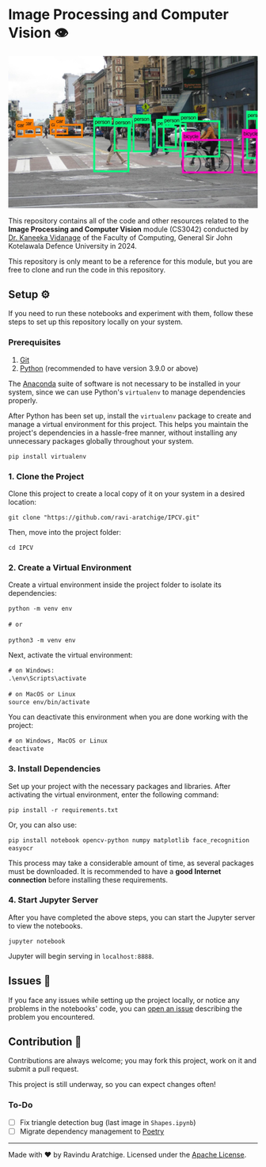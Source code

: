 # Image Processing and Computer Vision 👁️

<img src="./img/computer-vision.jpg" alt="A practical example of computer vision">

This repository contains all of the code and other resources related to the <b>Image Processing and Computer Vision</b> module (CS3042) conducted by <a href="https://www.linkedin.com/in/kaneeka-vidanage-902a7292/">Dr. Kaneeka Vidanage</a> of the Faculty of Computing, General Sir John Kotelawala Defence University in 2024.

This repository is only meant to be a reference for this module, but you are free to clone and run the code in this repository.

## Setup ⚙️

If you need to run these notebooks and experiment with them, follow these steps to set up this repository locally on your system.

### Prerequisites

1. <a href="https://git-scm.com/">Git</a>
2. <a href="https://www.python.org/">Python</a> (recommended to have version 3.9.0 or above)

The <a href="https://www.anaconda.com/">Anaconda</a> suite of software is not necessary to be installed in your system, since we can use Python's `virtualenv` to manage dependencies properly.

After Python has been set up, install the `virtualenv` package to create and manage a virtual environment for this project. This helps you maintain the project's dependencies in a hassle-free manner, without installing any unnecessary packages globally throughout your system.

```
pip install virtualenv
```

### 1. Clone the Project

Clone this project to create a local copy of it on your system in a desired location:

```shell
git clone "https://github.com/ravi-aratchige/IPCV.git"
```

Then, move into the project folder:

```shell
cd IPCV
```

### 2. Create a Virtual Environment

Create a virtual environment inside the project folder to isolate its dependencies:

```shell
python -m venv env

# or

python3 -m venv env
```

Next, activate the virtual environment:

```shell
# on Windows:
.\env\Scripts\activate

# on MacOS or Linux
source env/bin/activate
```

You can deactivate this environment when you are done working with the project:

```shell
# on Windows, MacOS or Linux
deactivate
```

### 3. Install Dependencies

Set up your project with the necessary packages and libraries. After activating the virtual environment, enter the following command:

```shell
pip install -r requirements.txt
```

Or, you can also use:

```shell
pip install notebook opencv-python numpy matplotlib face_recognition easyocr
```

This process may take a considerable amount of time, as several packages must be downloaded. It is recommended to have a <b>good Internet connection</b> before installing these requirements.

### 4. Start Jupyter Server

After you have completed the above steps, you can start the Jupyter server to view the notebooks.

```shell
jupyter notebook
```

Jupyter will begin serving in `localhost:8888`.

## Issues 🚩

If you face any issues while setting up the project locally, or notice any problems in the notebooks' code, you can <a href="https://github.com/ravi-aratchige/IPCV/issues">open an issue</a> describing the problem you encountered.

## Contribution 💁

Contributions are always welcome; you may fork this project, work on it and submit a pull request.

This project is still underway, so you can expect changes often!

### To-Do

- [ ] Fix triangle detection bug (last image in `Shapes.ipynb`)
- [ ] Migrate dependency management to <a href="https://python-poetry.org/">Poetry</a>

<hr />

Made with :heart: by Ravindu Aratchige. Licensed under the <a href="https://github.com/ravi-aratchige/IPCV/blob/main/LICENSE">Apache License<a>.



